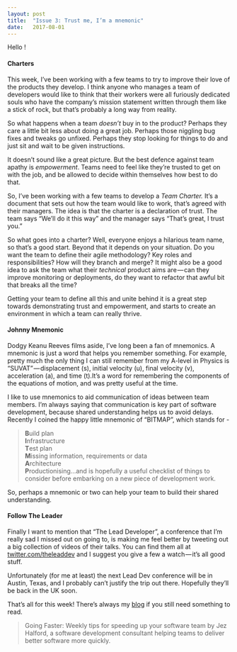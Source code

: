 ```yaml
---
layout:	post
title:	"Issue 3: Trust me, I’m a mnemonic"
date:	2017-08-01
---
```


  Hello !

#### **Charters**

This week, I’ve been working with a few teams to try to improve their love of the products they develop. I think anyone who manages a team of developers would like to think that their workers were all furiously dedicated souls who have the company’s mission statement written through them like a stick of rock, but that’s probably a long way from reality.

So what happens when a team *doesn’t* buy in to the product? Perhaps they care a little bit less about doing a great job. Perhaps those niggling bug fixes and tweaks go unfixed. Perhaps they stop looking for things to do and just sit and wait to be given instructions.

It doesn’t sound like a great picture. But the best defence against team apathy is *empowerment*. Teams need to feel like they’re trusted to get on with the job, and be allowed to decide within themselves how best to do that.

So, I’ve been working with a few teams to develop a *Team Charter.* It’s a document that sets out how the team would like to work, that’s agreed with their managers. The idea is that the charter is a declaration of trust. The team says “We’ll do it this way” and the manager says “That’s great, I trust you.”

So what goes into a charter? Well, everyone enjoys a hilarious team name, so that’s a good start. Beyond that it depends on your situation. Do you want the team to define their agile methodology? Key roles and responsibilities? How will they branch and merge? It might also be a good idea to ask the team what their *technical* product aims are — can they improve monitoring or deployments, do they want to refactor that awful bit that breaks all the time?

Getting your team to define all this and unite behind it is a great step towards demonstrating trust and empowerment, and starts to create an environment in which a team can really thrive.

#### **Johnny Mnemonic**

Dodgy Keanu Reeves films aside, I’ve long been a fan of mnemonics. A mnemonic is just a word that helps you remember something. For example, pretty much the only thing I can still remember from my A-level in Physics is “SUVAT” — displacement (s), initial velocity (u), final velocity (v), acceleration (a), and time (t).It’s a word for remembering the components of the equations of motion, and was pretty useful at the time.

I like to use mnemonics to aid communication of ideas between team members. I’m always saying that communication is key part of software development, because shared understanding helps us to avoid delays. Recently I coined the happy little mnemonic of “BITMAP”, which stands for -


> **B**uild plan  
> **I**nfrastructure  
> **T**est plan  
> **M**issing information, requirements or data  
> **A**rchitecture  
> **P**roductionising…and is hopefully a useful checklist of things to consider before embarking on a new piece of development work.

So, perhaps a mnemonic or two can help your team to build their shared understanding.

#### **Follow The Leader**

Finally I want to mention that “The Lead Developer”, a conference that I’m really sad I missed out on going to, is making me feel better by tweeting out a big collection of videos of their talks. You can find them all at [twitter.com/theleaddev](https://twitter.com/theleaddev) and I suggest you give a few a watch — it’s all good stuff.

Unfortunately (for me at least) the next Lead Dev conference will be in Austin, Texas, and I probably can’t justify the trip out there. Hopefully they’ll be back in the UK soon.

That’s all for this week! There’s always my [blog](https://medium.com/@jezhalford) if you still need something to read.


> Going Faster: Weekly tips for speeding up your software team by Jez Halford, a software development consultant helping teams to deliver better software more quickly.  